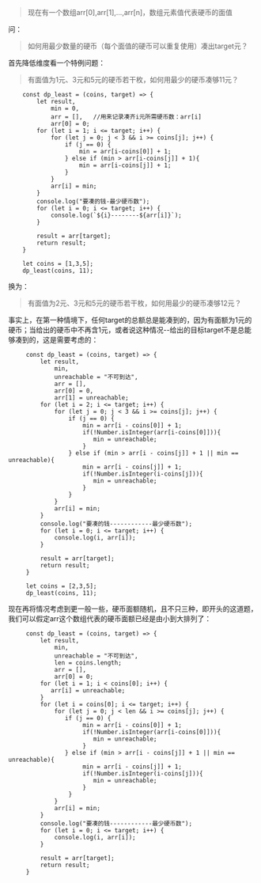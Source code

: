 >现在有一个数组arr[0],arr[1],...,arr[n]，数组元素值代表硬币的面值

问：
>如何用最少数量的硬币（每个面值的硬币可以重复使用）凑出target元？


首先降低维度看一个特例问题：

>有面值为1元、3元和5元的硬币若干枚，如何用最少的硬币凑够11元？

        const dp_least = (coins, target) => {
            let result,
                min = 0,
                arr = [],	//用来记录凑齐i元所需硬币数：arr[i]
                arr[0] = 0;
            for (let i = 1; i <= target; i++) {
                for (let j = 0; j < 3 && i >= coins[j]; j++) {
                    if (j == 0) {
                        min = arr[i-coins[0]] + 1;
                    } else if (min > arr[i-coins[j]] + 1){
                        min = arr[i-coins[j]] + 1;
                    }
                }
                arr[i] = min;
            }
            console.log("要凑的钱-最少硬币数");
            for (let i = 0; i <= target; i++) {
                console.log(`${i}--------${arr[i]}`);
            }
 
            result = arr[target];
            return result;
        }

        let coins = [1,3,5];
        dp_least(coins, 11);
        
 换为：
 >有面值为2元、3元和5元的硬币若干枚，如何用最少的硬币凑够12元？
 
 事实上，在第一种情境下，任何target的总额总是能凑到的，因为有面额为1元的硬币；当给出的硬币中不再含1元，或者说这种情况--给出的目标target不是总能够凑到的，这是需要考虑的：
 
         const dp_least = (coins, target) => {
             let result,
                 min,
                 unreachable = "不可到达",
                 arr = [],
                 arr[0] = 0,
                 arr[1] = unreachable;
             for (let i = 2; i <= target; i++) {
                 for (let j = 0; j < 3 && i >= coins[j]; j++) {
                     if (j == 0) {
                         min = arr[i - coins[0]] + 1;
                         if(!Number.isInteger(arr[i-coins[0]])){
                            min = unreachable;
                         }
                     } else if (min > arr[i - coins[j]] + 1 || min == unreachable){
                         min = arr[i - coins[j]] + 1;
                         if(!Number.isInteger(i-coins[j])){
                            min = unreachable;
                         }
                     }
                 }
                 arr[i] = min;
             }
             console.log("要凑的钱------------最少硬币数");
             for (let i = 0; i <= target; i++) {
                 console.log(i, arr[i]);
             }
  
             result = arr[target];
             return result;
         }
 
         let coins = [2,3,5];
         dp_least(coins, 11);

现在再将情况考虑到更一般一些，硬币面额随机，且不只三种，即开头的这道题，我们可以假定arr这个数组代表的硬币面额已经是由小到大排列了：

         const dp_least = (coins, target) => {
             let result,
                 min,
                 unreachable = "不可到达",
                 len = coins.length;
                 arr = [],
                 arr[0] = 0;
             for (let i = 1; i < coins[0]; i++) {
                arr[i] = unreachable;
             }
             for (let i = coins[0]; i <= target; i++) {
                 for (let j = 0; j < len && i >= coins[j]; j++) {
                    if (j == 0) {
                         min = arr[i - coins[0]] + 1;
                         if(!Number.isInteger(arr[i-coins[0]])){
                            min = unreachable;
                         }
                    } else if (min > arr[i - coins[j]] + 1 || min == unreachable){
                         min = arr[i - coins[j]] + 1;
                         if(!Number.isInteger(i-coins[j])){
                            min = unreachable;
                         }
                     }
                 }
                 arr[i] = min;
             }
             console.log("要凑的钱------------最少硬币数");
             for (let i = 0; i <= target; i++) {
                 console.log(i, arr[i]);
             }
  
             result = arr[target];
             return result;
         }

